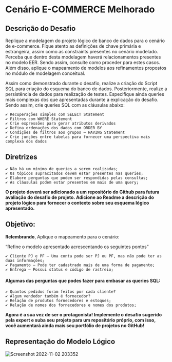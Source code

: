 # Cenário E-COMMERCE Melhorado

## Descrição do Desafio
  Replique a modelagem do projeto lógico de banco de dados para o cenário de e-commerce. Fique atento as definições de chave primária e estrangeira, assim como as constraints presentes no cenário modelado. Perceba que dentro desta modelagem haverá relacionamentos presentes no modelo EER. Sendo assim, consulte como proceder para estes casos. Além disso, aplique o mapeamento de modelos aos refinamentos propostos no módulo de modelagem conceitual.

  Assim como demonstrado durante o desafio, realize a criação do Script SQL para criação do esquema do banco de dados. Posteriormente, realize a persistência de dados para realização de testes. Especifique ainda queries mais complexas dos que apresentadas durante a explicação do desafio. Sendo assim, crie queries SQL com as cláusulas abaixo:

    ✔️ Recuperações simples com SELECT Statement
    ✔️ Filtros com WHERE Statement
    ✔️ Crie expressões para gerar atributos derivados
    ✔️ Defina ordenações dos dados com ORDER BY
    ✔️ Condições de filtros aos grupos – HAVING Statement
    ✔️ Crie junções entre tabelas para fornecer uma perspectiva mais complexa dos dados


## Diretrizes
    ✔️ Não há um mínimo de queries a serem realizadas;
    ✔️ Os tópicos supracitados devem estar presentes nas queries;
    ✔️ Elabore perguntas que podem ser respondidas pelas consultas;
    ✔️ As cláusulas podem estar presentes em mais de uma query;

**O projeto deverá ser adicionado a um repositório do Github para futura avaliação do desafio de projeto. Adicione ao Readme a descrição do projeto lógico para fornecer o contexto sobre seu esquema lógico apresentado.**

## Objetivo:
**Relembrando**, Aplique o mapeamento para o cenário:

“Refine o modelo apresentado acrescentando os seguintes pontos”

    ✔️ Cliente PJ e PF – Uma conta pode ser PJ ou PF, mas não pode ter as duas informações;
    ✔️ Pagamento – Pode ter cadastrado mais de uma forma de pagamento;
    ✔️ Entrega – Possui status e código de rastreio;
    
#### Algumas das perguntas que podes fazer para embasar as queries SQL:
    ✔️ Quantos pedidos foram feitos por cada cliente?
    ✔️ Algum vendedor também é fornecedor?
    ✔️ Relação de produtos fornecedores e estoques;
    ✔️ Relação de nomes dos fornecedores e nomes dos produtos;    
**Agora é a sua vez de ser o protagonista! Implemente o desafio sugerido pela expert e suba seu projeto para um repositório próprio, com isso, você aumentará ainda mais seu portfólio de projetos no GitHub!**

## Representação do Modelo Lógico
![Screenshot 2022-11-02 203352](https://user-images.githubusercontent.com/69018600/199975883-736ddbc9-4a06-4513-920b-4c1416546e78.png)

